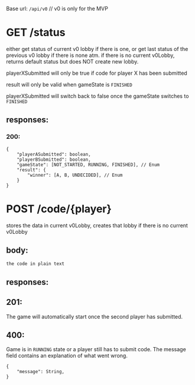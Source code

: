 Base url: `/api/v0` // v0 is only for the MVP

# GET /status

either get status of current v0 lobby if there is one, or get last status of the previous v0 lobby if there is none atm.
if there is no current v0Lobby, returns default status but does NOT create new lobby.

playerXSubmitted will only be true if code for player X has been submitted

result will only be valid when gameState is `FINISHED`

playerXSubmitted will switch back to false once the gameState switches to `FINISHED`

## responses:
### 200:
```
{
    "playerASubmitted": boolean,
    "playerBSubmitted": boolean,
    "gameState": [NOT_STARTED, RUNNING, FINISHED], // Enum
    "result": {
        "winner": [A, B, UNDECIDED], // Enum
    }
}
```

# POST /code/{player}
stores the data in current v0Lobby, creates that lobby if there is no current v0Lobby

## body:
```text
the code in plain text
```

## responses:
## 201:
The game will automatically start once the second player has submitted.

## 400:
Game is in `RUNNING` state or a player still has to submit code.
The message field contains an explanation of what went wrong.
```
{
    "message": String,
}
```


